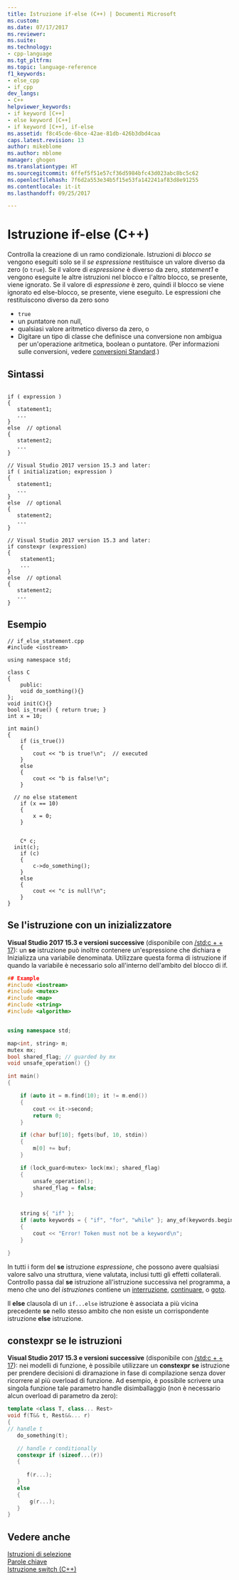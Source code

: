 ```yaml
---
title: Istruzione if-else (C++) | Documenti Microsoft
ms.custom: 
ms.date: 07/17/2017
ms.reviewer: 
ms.suite: 
ms.technology:
- cpp-language
ms.tgt_pltfrm: 
ms.topic: language-reference
f1_keywords:
- else_cpp
- if_cpp
dev_langs:
- C++
helpviewer_keywords:
- if keyword [C++]
- else keyword [C++]
- if keyword [C++], if-else
ms.assetid: f8c45cde-6bce-42ae-81db-426b3dbd4caa
caps.latest.revision: 13
author: mikeblome
ms.author: mblome
manager: ghogen
ms.translationtype: HT
ms.sourcegitcommit: 6ffef5f51e57cf36d5984bfc43d023abc8bc5c62
ms.openlocfilehash: 7f6d2a553e34b5f15e53fa142241af83d8e91255
ms.contentlocale: it-it
ms.lasthandoff: 09/25/2017

---
```

# <a name="if-else-statement-c"></a>Istruzione if-else (C++)
Controlla la creazione di un ramo condizionale. Istruzioni di *blocco se* vengono eseguiti solo se il *se espressione* restituisce un valore diverso da zero (o `true`). Se il valore di *espressione* è diverso da zero, *statement1* e vengono eseguite le altre istruzioni nel blocco e l'altro blocco, se presente, viene ignorato. Se il valore di *espressione* è zero, quindi il blocco se viene ignorato ed else-blocco, se presente, viene eseguito. Le espressioni che restituiscono diverso da zero sono
- `true`
- un puntatore non null,
- qualsiasi valore aritmetico diverso da zero, o 
- Digitare un tipo di classe che definisce una conversione non ambigua per un'operazione aritmetica, boolean o puntatore. (Per informazioni sulle conversioni, vedere [conversioni Standard](../cpp/standard-conversions.md).)   
  
## <a name="syntax"></a>Sintassi  
  
```  
  
if ( expression )  
{
   statement1;
   ...  
}
else  // optional
{
   statement2;
   ...
} 

// Visual Studio 2017 version 15.3 and later:
if ( initialization; expression )  
{
   statement1;
   ...  
}
else  // optional
{
   statement2;
   ...
}  

// Visual Studio 2017 version 15.3 and later:
if constexpr (expression)
{
    statement1;
    ...
}
else  // optional
{
   statement2;
   ...
} 
```  
## <a name="example"></a>Esempio  
```  
// if_else_statement.cpp  
#include <iostream>

using namespace std;

class C
{
    public:
    void do_somthing(){}
};
void init(C){}
bool is_true() { return true; }
int x = 10;

int main()
{
    if (is_true())
    {
        cout << "b is true!\n";  // executed
    }
    else
    {
        cout << "b is false!\n";
    }

  // no else statement
    if (x == 10)
    {
        x = 0; 
    }
    
  
    C* c;
  init(c);
    if (c)
    {
        c->do_something();
    }
    else
    {
        cout << "c is null!\n";
    }
}
```  
## <a name="if-statement-with-an-initializer"></a>Se l'istruzione con un inizializzatore
**Visual Studio 2017 15.3 e versioni successive** (disponibile con [/std:c + + 17](../build/reference/std-specify-language-standard-version.md)): un **se** istruzione può inoltre contenere un'espressione che dichiara e Inizializza una variabile denominata. Utilizzare questa forma di istruzione if quando la variabile è necessario solo all'interno dell'ambito del blocco di if. 

```cpp
## Example  
#include <iostream>
#include <mutex>
#include <map>
#include <string>
#include <algorithm>


using namespace std;

map<int, string> m;
mutex mx;
bool shared_flag; // guarded by mx
void unsafe_operation() {}

int main()
{

    if (auto it = m.find(10); it != m.end())
    {
        cout << it->second;
        return 0;
    }

    if (char buf[10]; fgets(buf, 10, stdin))
    {
        m[0] += buf;
    }

    if (lock_guard<mutex> lock(mx); shared_flag)
    {
        unsafe_operation();
        shared_flag = false;
    }


    string s{ "if" };
    if (auto keywords = { "if", "for", "while" }; any_of(keywords.begin(), keywords.end(), [&s](const char* kw) { return s == kw; }))
    {
        cout << "Error! Token must not be a keyword\n";
    }

}
```

 In tutti i form del **se** istruzione *espressione*, che possono avere qualsiasi valore salvo una struttura, viene valutata, inclusi tutti gli effetti collaterali. Controllo passa dal **se** istruzione all'istruzione successiva nel programma, a meno che uno del *istruzione*s contiene un [interruzione](../cpp/break-statement-cpp.md), [continuare](../cpp/continue-statement-cpp.md), o [goto](../cpp/goto-statement-cpp.md).  
  
 Il **else** clausola di un `if...else` istruzione è associata a più vicina precedente **se** nello stesso ambito che non esiste un corrispondente istruzione **else** istruzione.   

## <a name="constexpr-if-statements"></a>constexpr se le istruzioni
**Visual Studio 2017 15.3 e versioni successive** (disponibile con [/std:c + + 17](../build/reference/std-specify-language-standard-version.md)): nei modelli di funzione, è possibile utilizzare un **constexpr se** istruzione per prendere decisioni di diramazione in fase di compilazione senza dover ricorrere al più overload di funzione. Ad esempio, è possibile scrivere una singola funzione tale parametro handle disimballaggio (non è necessario alcun overload di parametro da zero): 

```cpp
template <class T, class... Rest>
void f(T&& t, Rest&&... r)
{
// handle t
   do_something(t);

   // handle r conditionally
   constexpr if (sizeof...(r)) 
   {
      
      f(r...); 
   }
   else
   {
       g(r...);
   }
}
```

  
 
## <a name="see-also"></a>Vedere anche  
 [Istruzioni di selezione](../cpp/selection-statements-cpp.md)   
 [Parole chiave](../cpp/keywords-cpp.md)   
 [Istruzione switch (C++)](../cpp/switch-statement-cpp.md)
